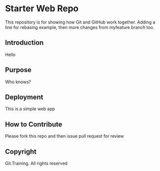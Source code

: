 # Starter Web Repo

This repository is for showing how Git and GitHub work together. Adding a line for rebasing example, then more changes from myfeature branch too.

## Introduction

Hello

## Purpose

Who knows?

## Deployment

This is a simple web app

## How to Contribute

Please fork this repo and then issue pull request for review

## Copyright

Git.Training. All rights reserved